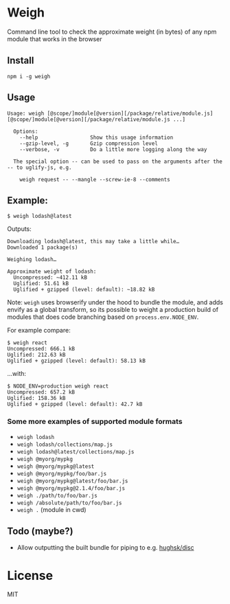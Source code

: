 # Weigh

Command line tool to check the approximate weight (in bytes) of any npm module that works in the browser

## Install

```
npm i -g weigh
```

## Usage

```
Usage: weigh [@scope/]module[@version][/package/relative/module.js] [@scope/]module[@version][/package/relative/module.js ...]

  Options:
    --help                 Show this usage information
    --gzip-level, -g       Gzip compression level
    --verbose, -v          Do a little more logging along the way

  The special option -- can be used to pass on the arguments after the -- to uglify-js, e.g.

    weigh request -- --mangle --screw-ie-8 --comments
```

## Example:
```
$ weigh lodash@latest
```
Outputs:
```
Downloading lodash@latest, this may take a little while…
Downloaded 1 package(s)

Weighing lodash…

Approximate weight of lodash:
  Uncompressed: ~412.11 kB
  Uglified: 51.61 kB
  Uglified + gzipped (level: default): ~18.82 kB
```

Note: `weigh` uses browserify under the hood to bundle the module, and adds envify as a global
transform, so its possible to weight a production build of modules that does code branching based on
`process.env.NODE_ENV`.

For example compare:

```
$ weigh react
Uncompressed: 666.1 kB
Uglified: 212.63 kB
Uglified + gzipped (level: default): 58.13 kB
```

...with:

```
$ NODE_ENV=production weigh react
Uncompressed: 657.2 kB
Uglified: 158.36 kB
Uglified + gzipped (level: default): 42.7 kB
```

### Some more examples of supported module formats

- `weigh lodash`
- `weigh lodash/collections/map.js`
- `weigh lodash@latest/collections/map.js`
- `weigh @myorg/mypkg`
- `weigh @myorg/mypkg@latest`
- `weigh @myorg/mypkg/foo/bar.js`
- `weigh @myorg/mypkg@latest/foo/bar.js`
- `weigh @myorg/mypkg@2.1.4/foo/bar.js`
- `weigh ./path/to/foo/bar.js`
- `weigh /absolute/path/to/foo/bar.js`
- `weigh .` (module in cwd)

## Todo (maybe?)
- Allow outputting the built bundle for piping to e.g. [hughsk/disc](discify)

# License

MIT
